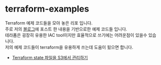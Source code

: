 # terraform-examples
Terraform 예제 코드들을 모아 놓은 리포 입니다.   
주로 저의 [블로그](https://rampart81.github.io/)에 포스트 한 내용을 기반으로한 예제 코드들 입니다.   
테라폼은 굉장히 유용한 IAC tool이지만 효율적으로 쓰기에는 어려운점이 있을수 있습니다.    
저의 예제 코드들이 terraform을 유용하게 쓰는데 도움이 됬으면 합니다.   

 * [Terraform state 파일을 S3에서 관리하기](https://github.com/rampart81/terraform-examples/tree/master/aws_s3_backend)
